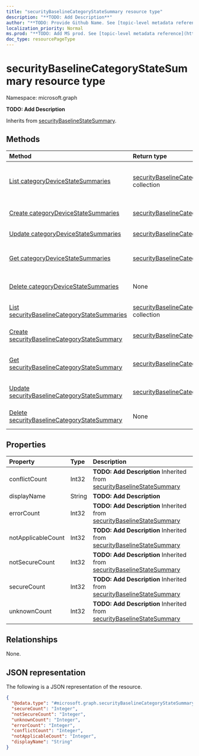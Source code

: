```yaml
---
title: "securityBaselineCategoryStateSummary resource type"
description: "**TODO: Add Description**"
author: "**TODO: Provide Github Name. See [topic-level metadata reference](https://msgo.azurewebsites.net/add/document/guidelines/metadata.html#topic-level-metadata)**"
localization_priority: Normal
ms.prod: "**TODO: Add MS prod. See [topic-level metadata reference](https://msgo.azurewebsites.net/add/document/guidelines/metadata.html#topic-level-metadata)**"
doc_type: resourcePageType
---
```


# securityBaselineCategoryStateSummary resource type

Namespace: microsoft.graph

**TODO: Add Description**


Inherits from [securityBaselineStateSummary](../resources/securitybaselinestatesummary.md).

## Methods
|Method|Return type|Description|
|:---|:---|:---|
|[List categoryDeviceStateSummaries](../api/intune-securitybaselinetemplate-list-categorydevicestatesummaries.md)|[securityBaselineCategoryStateSummary](../resources/intune-securitybaselinecategorystatesummary.md) collection|Get the securityBaselineCategoryStateSummary resources from the categoryDeviceStateSummaries navigation property.|
|[Create categoryDeviceStateSummaries](../api/intune-securitybaselinetemplate-post-categorydevicestatesummaries.md)|[securityBaselineCategoryStateSummary](../resources/intune-securitybaselinecategorystatesummary.md)|Create a new securityBaselineCategoryStateSummary object.|
|[Update categoryDeviceStateSummaries](../api/intune-securitybaselinetemplate-update-categorydevicestatesummaries.md)|[securityBaselineCategoryStateSummary](../resources/intune-securitybaselinecategorystatesummary.md)|Update the properties of a categoryDeviceStateSummaries object.|
|[Get categoryDeviceStateSummaries](../api/intune-securitybaselinetemplate-get-securitybaselinecategorystatesummary.md)|[securityBaselineCategoryStateSummary](../resources/intune-securitybaselinecategorystatesummary.md)|Read the properties and relationships of a [securityBaselineCategoryStateSummary](../resources/intune-securitybaselinecategorystatesummary.md) object.|
|[Delete categoryDeviceStateSummaries](../api/intune-securitybaselinetemplate-delete-categorydevicestatesummaries.md)|None|Delete a [securityBaselineCategoryStateSummary](../resources/intune-securitybaselinecategorystatesummary.md) object.|
|[List securityBaselineCategoryStateSummaries](../api/intune-securitybaselinecategorystatesummary-list.md)|[securityBaselineCategoryStateSummary](../resources/intune-securitybaselinecategorystatesummary.md) collection|Get a list of the [securityBaselineCategoryStateSummary](../resources/securitybaselinecategorystatesummary.md) objects and their properties.|
|[Create securityBaselineCategoryStateSummary](../api/intune-securitybaselinecategorystatesummary-create.md)|[securityBaselineCategoryStateSummary](../resources/intune-securitybaselinecategorystatesummary.md)|Create a new [securityBaselineCategoryStateSummary](../resources/intune-securitybaselinecategorystatesummary.md) object.|
|[Get securityBaselineCategoryStateSummary](../api/intune-securitybaselinecategorystatesummary-get.md)|[securityBaselineCategoryStateSummary](../resources/intune-securitybaselinecategorystatesummary.md)|Read the properties and relationships of a [securityBaselineCategoryStateSummary](../resources/intune-securitybaselinecategorystatesummary.md) object.|
|[Update securityBaselineCategoryStateSummary](../api/intune-securitybaselinecategorystatesummary-update.md)|[securityBaselineCategoryStateSummary](../resources/intune-securitybaselinecategorystatesummary.md)|Update the properties of a [securityBaselineCategoryStateSummary](../resources/intune-securitybaselinecategorystatesummary.md) object.|
|[Delete securityBaselineCategoryStateSummary](../api/intune-securitybaselinecategorystatesummary-delete.md)|None|Deletes a [securityBaselineCategoryStateSummary](../resources/intune-securitybaselinecategorystatesummary.md) object.|

## Properties
|Property|Type|Description|
|:---|:---|:---|
|conflictCount|Int32|**TODO: Add Description** Inherited from [securityBaselineStateSummary](../resources/intune-securitybaselinestatesummary.md)|
|displayName|String|**TODO: Add Description**|
|errorCount|Int32|**TODO: Add Description** Inherited from [securityBaselineStateSummary](../resources/intune-securitybaselinestatesummary.md)|
|notApplicableCount|Int32|**TODO: Add Description** Inherited from [securityBaselineStateSummary](../resources/intune-securitybaselinestatesummary.md)|
|notSecureCount|Int32|**TODO: Add Description** Inherited from [securityBaselineStateSummary](../resources/intune-securitybaselinestatesummary.md)|
|secureCount|Int32|**TODO: Add Description** Inherited from [securityBaselineStateSummary](../resources/intune-securitybaselinestatesummary.md)|
|unknownCount|Int32|**TODO: Add Description** Inherited from [securityBaselineStateSummary](../resources/intune-securitybaselinestatesummary.md)|

## Relationships
None.

## JSON representation
The following is a JSON representation of the resource.
<!-- {
  "blockType": "resource",
  "keyProperty": "id",
  "@odata.type": "microsoft.graph.securityBaselineCategoryStateSummary",
  "baseType": "microsoft.graph.securityBaselineStateSummary",
  "openType": false
}
-->
``` json
{
  "@odata.type": "#microsoft.graph.securityBaselineCategoryStateSummary",
  "secureCount": "Integer",
  "notSecureCount": "Integer",
  "unknownCount": "Integer",
  "errorCount": "Integer",
  "conflictCount": "Integer",
  "notApplicableCount": "Integer",
  "displayName": "String"
}
```


